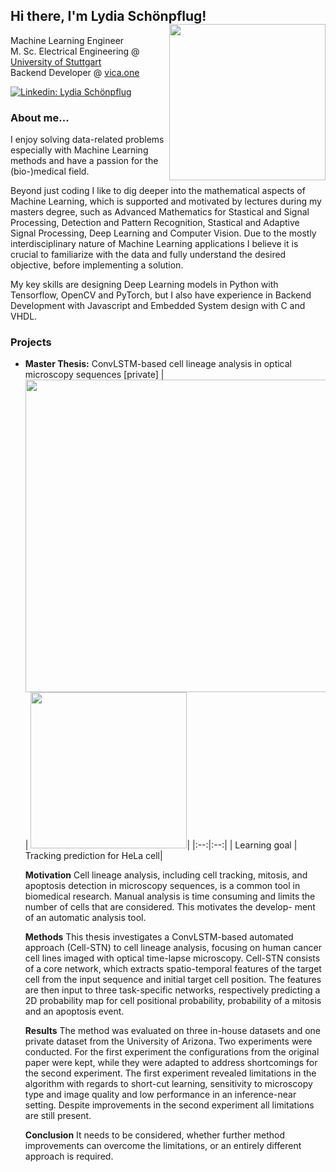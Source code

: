 <h2> Hi there, I'm Lydia Schönpflug! <img align='right' src="https://user-images.githubusercontent.com/62755943/167626161-d15e046b-4cd9-4cfc-b8d5-3d225400697a.png" width="250"> </h2> 
<p>Machine Learning Engineer </br>
M. Sc. Electrical Engineering @ <a href="https://www.uni-stuttgart.de/en/">University of Stuttgart</a></br>Backend Developer @ <a href="https://vica.one">vica.one</a>
</p>
<!---<img align='right' src="https://user-images.githubusercontent.com/62755943/167622812-d977ea06-8e88-40c8-8dc2-0352de13893d.png" width="250"> --->

[![Linkedin: Lydia Schönpflug](https://img.shields.io/badge/-Lydia%20Schönpflug-blue?style=plastic&logo=linkedin)](https://www.linkedin.com/in/lydia-schoenpflug)

### About me...  
I enjoy solving data-related problems especially with Machine Learning methods and have a passion for the (bio-)medical field.

Beyond just coding I like to dig deeper into the mathematical aspects of Machine Learning, which is supported and motivated by lectures during my masters degree, such as Advanced Mathematics for Stastical and Signal Processing, Detection and Pattern Recognition, Stastical and Adaptive Signal Processing, Deep Learning and Computer Vision.
Due to the mostly interdisciplinary nature of Machine Learning applications I believe it is crucial to familiarize with the data and fully understand the desired objective, before implementing a solution.

My key skills are designing Deep Learning models in Python with Tensorflow, OpenCV and PyTorch, but I also have experience in Backend Development with Javascript and Embedded System design with C and VHDL.

### Projects
* **Master Thesis:** ConvLSTM-based cell lineage analysis in optical microscopy sequences [private]
  | <img src="https://user-images.githubusercontent.com/62755943/167618346-8dc670e0-b50b-4567-954c-82afdb6b5e5e.png" width="500">| <img src="https://user-images.githubusercontent.com/62755943/167620269-1597cab2-3f71-4e1a-a71d-e61f6cb1b031.gif" width="250">|
  |:--:|:--:| 
  | Learning goal | Tracking prediction for HeLa cell|

  **Motivation** Cell lineage analysis, including cell tracking, mitosis, and apoptosis detection in microscopy sequences, is a common tool in biomedical research. Manual analysis is time consuming and limits the number of cells that are considered. This motivates the develop- ment of an automatic analysis tool.

  **Methods** This thesis investigates a ConvLSTM-based automated approach (Cell-STN) to cell lineage analysis, focusing on human cancer cell lines imaged with optical time-lapse microscopy. Cell-STN consists of a core network, which extracts spatio-temporal features of the target cell from the input sequence and initial target cell position. The features are then input to three task-specific networks, respectively predicting a 2D probability map for cell positional probability, probability of a mitosis and an apoptosis event.

  **Results** The method was evaluated on three in-house datasets and one private dataset from the University of Arizona. Two experiments were conducted. For the first experiment the configurations from the original paper were kept, while they were adapted to address shortcomings for the second experiment. The first experiment revealed limitations in the algorithm with regards to short-cut learning, sensitivity to microscopy type and image quality and low performance in an inference-near setting. Despite improvements in the second experiment all limitations are still present.

  **Conclusion** It needs to be considered, whether further method improvements can overcome the limitations, or an entirely different approach is required.

